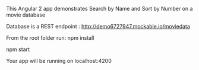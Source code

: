 This Angular 2 app demonstrates Search by Name and Sort by Number on a movie database

Database is a REST endpoint : http://demo6727947.mockable.io/moviedata

From the root folder run:
npm install

npm start

Your app will be running on localhost:4200
